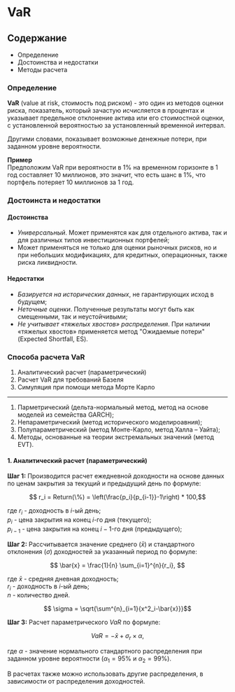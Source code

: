 # **VaR**

## **Содержание**

- Определение
- Достоинства и недостатки
- Методы расчета

### **Определение**

**VaR** (value at risk, стоимость под риском) - это один из методов оценки риска, показатель, который зачастую исчисляется в процентах и указывает предельное отклонение актива или его стоимостной оценки, с установленной вероятностью за установленный временной интервал.  

Другими словами, показывает возможные денежные потери, при заданном уровне вероятности.

**Пример**  
Предположим VaR при вероятности в 1% на временном горизонте в 1 год составляет 10 миллионов, это значит, что есть шанс в 1%, что портфель потеряет 10 миллионов за 1 год.

### **Достоинста и недостатки**

#### Достоинства

- *Универсальный*. Может применятся как для отдельного актива, так и для различных типов инвестиционных портфелей;
- Может применяться не только для оценки рыночных рисков, но и при небольших модификациях, для кредитных, операционных, также риска ликвидности.

#### Недостатки

- *Базируется на исторических данных*, не гарантирующих исход в будущем;
- *Неточные оценки*. Полученные результаты могут быть как смещенными, так и неустойчивыми;
- *Не учитывает «тяжелых хвостов» распределения*. При наличии «тяжелых хвостов» применяется метод "Ожидаемые потери" (Expected Shortfall, ES).

### **Способа расчета VaR**

1. Аналитический расчет (параметрический)
2. Расчет VaR для требований Базеля
3. Симуляция при помощи метода Морте Карло

---

1. Парметрический (дельта-нормальный метод, метод на основе моделей из семейства GARCH);
2. Непараметрический (метод исторического моделироавния);
3. Полупараметрический (метод Монте-Карло, метод Халла – Уайта);
4. Методы, основанные на теории экстремальных значений (метод EVT).

#### **1. Аналитический расчет (параметрический)**

**Шаг 1:**
Производится расчет ежедневной доходности на основе данных по ценам закрытия за текущий и предыдущий день по формуле:

$$ r_i = Return(\%) = \left(\frac{p_i}{p_{i-1}}-1\right) * 100,$$

где $r_i$ - доходность в $i$-ый день;  
$p_i$ - цена закрытия на конец $i$-го дня (текущего);  
$p_{i-1}$ - цена закрытия на конец $i-1$-го дня (предыдущего);

**Шаг 2:** Рассчитывается значение среднего ($\bar{x}$) и стандартного отклонения ($\sigma$) доходностей за указанный период по формуле:

$$ \bar{x} = \frac{1}{n} \sum_{i=1}^{n}{r_i}, $$

где $\bar{x}$ - средняя дневная доходность;  
$r_i$ - доходность в $i$-ый день;  
$n$ - количество дней.

$$ \sigma = \sqrt{\sum^{n}_{i=1}{x^2_i-\bar{x}}}$$

**Шаг 3:** Расчет параметрического $VaR$ по формуле:

$$ VaR = -\bar{x} + \sigma_r \times \alpha, $$

где $\alpha$ - значение нормального стандартного распределения при заданном уровне вероятности ($\alpha_1=95\%$ и $\alpha_2 = 99\%$).

В расчетах также можно использовать другие распределения, в зависимости от распределения доходностей.
